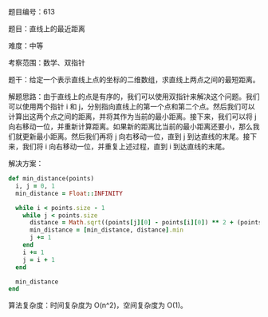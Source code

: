 题目编号：613

题目：直线上的最近距离

难度：中等

考察范围：数学、双指针

题干：给定一个表示直线上点的坐标的二维数组，求直线上两点之间的最短距离。

解题思路：由于直线上的点是有序的，我们可以使用双指针来解决这个问题。我们可以使用两个指针 i 和 j，分别指向直线上的第一个点和第二个点。然后我们可以计算出这两个点之间的距离，并将其作为当前的最小距离。接下来，我们可以将 j 向右移动一位，并重新计算距离。如果新的距离比当前的最小距离还要小，那么我们就更新最小距离。然后我们再将 j 向右移动一位，直到 j 到达直线的末尾。接下来，我们将 i 向右移动一位，并重复上述过程，直到 i 到达直线的末尾。

解决方案：

```ruby
def min_distance(points)
  i, j = 0, 1
  min_distance = Float::INFINITY

  while i < points.size - 1
    while j < points.size
      distance = Math.sqrt((points[j][0] - points[i][0]) ** 2 + (points[j][1] - points[i][1]) ** 2)
      min_distance = [min_distance, distance].min
      j += 1
    end
    i += 1
    j = i + 1
  end

  min_distance
end
```

算法复杂度：时间复杂度为 O(n^2)，空间复杂度为 O(1)。